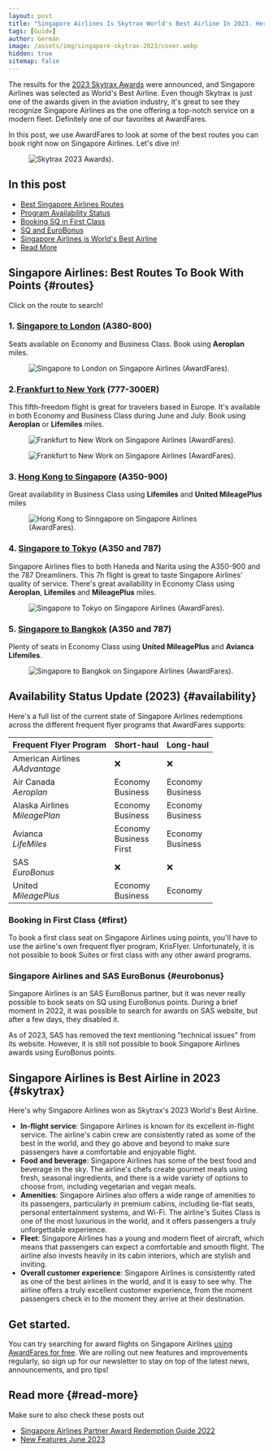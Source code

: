 ```yaml
---
layout: post
title: "Singapore Airlines Is Skytrax World's Best Airline In 2023. Here Are Our Favorite Routes."
tags: [Guide]
author: Germán
image: /assets/img/singapore-skytrax-2023/cover.webp
hidden: true
sitemap: false
---
```


The results for the [2023 Skytrax Awards](https://www.worldairlineawards.com/) were announced, and Singapore Airlines was selected as World's Best Airline. Even though Skytrax is just one of the awards given in the aviation industry, it's great to see they recognize Singapore Airlines as the one offering a top-notch service on a modern fleet. Definitely one of our favorites at AwardFares.

In this post, we use AwardFares to look at some of the best routes you can book right now on Singapore Airlines. Let's dive in!

<figure>
<img src="/assets/img/singapore-skytrax-2023/skytrax-2023.webp" alt="Skytrax 2023 Awards)." />
</figure>

## In this post

* [Best Singapore Airlines Routes](#routes)
* [Program Availability Status](#availability)
* [Booking SQ in First Class](#first)
* [SQ and EuroBonus](#eurobonus)
* [Singapore Airlines is World's Best Airline](#skytrax)
* [Read More](#read-more)



## Singapore Airlines: Best Routes To Book With Points {#routes}

Click on the route to search!

### 1. [Singapore to London](https://awardfares.com/search?SIN.area:LON.;a:SQ;z:aeroplan,lifemiles) (A380-800)

Seats available on Economy and Business Class. Book using **Aeroplan** miles.

<figure>
<img src="/assets/img/singapore-skytrax-2023/sin-lon.webp" alt="Singapore to London on Singapore Airlines (AwardFares)." />
</figure>


### 2.[Frankfurt to New York](https://awardfares.com/search?FRA.area:NYC.;a:SQ;z:aeroplan,lifemiles) (777-300ER)

This fifth-freedom flight is great for travelers based in Europe. It's available in both Economy and Business Class during June and July. Book using **Aeroplan** or **Lifemiles** miles.

<figure>
<img src="/assets/img/singapore-skytrax-2023/fra-jfk-1.webp" alt="Frankfurt to New Work on Singapore Airlines (AwardFares)." />
</figure>

<figure>
<img src="/assets/img/singapore-skytrax-2023/fra-jfk-2.webp" alt="Frankfurt to New Work on Singapore Airlines (AwardFares)." />
</figure>



### 3. [Hong Kong to Singapore](https://awardfares.com/search?HKG.SIN.;a:SQ;o:duration;so:a;z:lifemiles,united) (A350-900)

Great availability in Business Class using **Lifemiles** and **United MileagePlus** miles

<figure>
<img src="/assets/img/singapore-skytrax-2023/hkg-sin.webp" alt="Hong Kong to Sinngapore on Singapore Airlines (AwardFares)." />
</figure>



### 4. [Singapore to Tokyo](https://awardfares.com/search?SIN.area:TYO.;a:SQ;o:duration;so:a;z:aeroplan,lifemiles) (A350 and 787)

Singapore Airlines flies to both Haneda and Narita using the A350-900 and the 787 Dreamliners. This 7h flight is great to taste Singapore Airlines' quality of service. There's great availability in Economy Class using **Aeroplan**, **Lifemiles** and **MileagePlus** miles.

<figure>
<img src="/assets/img/singapore-skytrax-2023/sin-tyo.webp" alt="Singapore to Tokyo on Singapore Airlines (AwardFares)." />
</figure>


### 5. [Singapore to Bangkok](https://awardfares.com/search?SIN.BKK.;a:SQ;o:duration;so:a;z:lifemiles,united) (A350 and 787)

Plenty of seats in Economy Class using **United MileagePlus** and **Avianca Lifemiles**.

<figure>
<img src="/assets/img/singapore-skytrax-2023/sin-bkk.webp" alt="Singapore to Bangkok on Singapore Airlines (AwardFares)." />
</figure>


## Availability Status Update (2023) {#availability}

Here's a full list of the current state of Singapore Airlines redemptions across the different frequent flyer programs that AwardFares supports:

Frequent Flyer Program | Short-haul | Long-haul
--|--|--
American Airlines<br>*AAdvantage* | ❌ | ❌
Air Canada<br>*Aeroplan* | Economy<br>Business | Economy<br>Business
Alaska Airlines<br>*MileagePlan* | Economy<br>Business | Economy<br>Business
Avianca<br>*LifeMiles* | Economy<br>Business<br>First | Economy<br>Business
SAS<br>*EuroBonus* | ❌ | ❌
United<br>*MileagePlus* | Economy<br>Business | Economy


### Booking in First Class {#first}

To book a first class seat on Singapore Airlines using points, you'll have to use the airline's own frequent flyer program, KrisFlyer. Unfortunately, it is not possible to book Suites or first class with any other award programs.

### Singapore Airlines and SAS EuroBonus {#eurobonus}

Singapore Airlines is an SAS EuroBonus partner, but it was never really possible to book seats on SQ using EuroBonus points. During a brief moment in 2022, it was possible to search for awards on SAS website, but after a few days, they disabled it.

As of 2023, SAS has removed the text mentioning "technical issues" from its website. However, it is still not possible to book Singapore Airlines awards using EuroBonus points.

## Singapore Airlines is Best Airline in 2023 {#skytrax}

Here's why Singapore Airlines won as Skytrax's 2023 World's Best Airline.

* **In-flight service**: Singapore Airlines is known for its excellent in-flight service. The airline's cabin crew are consistently rated as some of the best in the world, and they go above and beyond to make sure passengers have a comfortable and enjoyable flight.
* **Food and beverage**: Singapore Airlines has some of the best food and beverage in the sky. The airline's chefs create gourmet meals using fresh, seasonal ingredients, and there is a wide variety of options to choose from, including vegetarian and vegan meals.
* **Amenities**: Singapore Airlines also offers a wide range of amenities to its passengers, particularly in premium cabins, including lie-flat seats, personal entertainment systems, and Wi-Fi. The airline's Suites Class is one of the most luxurious in the world, and it offers passengers a truly unforgettable experience.
* **Fleet**: Singapore Airlines has a young and modern fleet of aircraft, which means that passengers can expect a comfortable and smooth flight. The airline also invests heavily in its cabin interiors, which are stylish and inviting.
* **Overall customer experience**: Singapore Airlines is consistently rated as one of the best airlines in the world, and it is easy to see why. The airline offers a truly excellent customer experience, from the moment passengers check in to the moment they arrive at their destination.


## Get started.

You can try searching for award flights on Singapore Airlines [using AwardFares for free](https://awardfares.com/). We are rolling out new features and improvements regularly, so sign up for our newsletter to stay on top of the latest news, announcements, and pro tips!

## Read more {#read-more}

Make sure to also check these posts out

- [Singapore Airlines Partner Award Redemption Guide 2022](https://blog.awardfares.com/singapore-partner-redemptions/)
- [New Features June 2023](https://blog.awardfares.com/new-features-june-2023/)